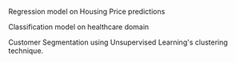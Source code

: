 Regression model on Housing Price predictions

Classification model on healthcare domain

Customer Segmentation using Unsupervised Learning's clustering technique.
